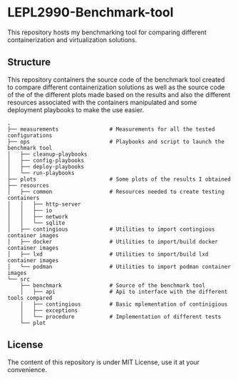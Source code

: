 # LEPL2990-Benchmark-tool
This repository hosts my benchmarking tool for comparing different containerization and virtualization solutions.

## Structure
This repository containers the source code of the benchmark tool created to compare different containerization solutions
as well as the source code of the of the different plots made based on the results and also the different resources
associated with the containers manipulated and some deployment playbooks to make the use easier.

```
.
├── measurements                # Measurements for all the tested configurations
├── ops                         # Playbooks and script to launch the benchmark tool
│   ├── cleanup-playbooks
│   ├── config-playbooks
│   ├── deploy-playbooks
│   └── run-playbooks
├── plots                       # Some plots of the results I obtained
├── resources
│   ├── common                  # Resources needed to create testing containers
│   │   ├── http-server
│   │   ├── io
│   │   ├── network
│   │   └── sqlite
│   ├── contingious             # Utilities to import contingious container images
│   ├── docker                  # Utilities to import/build docker container images
│   ├── lxd                     # Utilities to import/build lxd container images
│   └── podman                  # Utilities to import podman container images
└── src
    ├── benchmark               # Source of the benchmark tool
    │   ├── api                 # Api to interface with the different tools compared
    │   ├── contingious         # Basic mplementation of continigious
    │   ├── exceptions
    │   └── procedure           # Implementation of different tests
    └── plot
```

## License
The content of this repository is under MIT License, use it at your convenience.